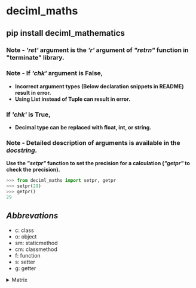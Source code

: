 # deciml_maths

## pip install deciml_mathematics


### Note - *'ret'* argument is the *'r'* argument of *"retrn"* function in "terminate" library.

### Note - If *'chk'* argument is False,
- **Incorrect argument types (Below declaration snippets in README) result in error.**
- **Using List instead of Tuple can result in error.**

### If *'chk'* is True,
- **Decimal type can be replaced with float, int, or string.**

### Note - Detailed description of arguments is available in the *docstring*.

**Use the *"setpr"* function to set the precision for a calculation (*"getpr"* to check the precision).**

```python
>>> from deciml_maths import setpr, getpr
>>> setpr(29)
>>> getpr()
29
```

## *Abbrevations*
- c: class
- o: object
- sm: staticmethod
- cm: classmethod
- f: function
- s: setter
- g: getter

<details>
<summary>Matrix</summary>
<p>
<details>
  <summary>matx</summary>
  <p>
    
**(o) matx(li, chk=True, ret='a')**: Object that stores matrix properties

- ***li*** - *tuple[ tuple[Decimal, ...] ] | tuple[Decimal, ...]*

```python
>>> from deciml_maths.matrix import matx
>>> from deciml.deciml import setpr
>>> setpr(3)
>>> matrix = matx([[1.924,2.25452,3.35157],[2.2585441,3.35844,4.25841],[3.58425,4.365258,5.694222],[4.6945485,5.5875155,6.557885]],True,'w')
'''
    [[1.924,2.25452,3.35157],[2.2585441,3.35844,4.25841],[3.58425,4.365258,5.694222],[4.6945485,5.5875155,6.557885]] - 2-D matrix
    True: Check argument types
    'w': Wait and exit if error
'''
>>> matrix.pmatx
matx(
|'1.924', '2.255', '3.352'|
|'2.259', '3.358', '4.258'|
|'3.584', '4.365', '5.694'|
|'4.695', '5.588', '6.558'|
)

```

i. **(s) matx**: Assign a new 2-D matrix

```python
>>> matrix.matx = [1.5, 2.8257, 3.25541]
>>> matx.pmatx
matx(
|'1.5', '2.826', '3.255'|
)

```

ii. **(g) matx -> tuple**: Get the 2-D matrix as a tuple

```python
>>> mat = matrix.matx
>>> mat
((Decimal('1.5'), Decimal('2.826'), Decimal('3.255')),)
```

iii. **(g) rowlen -> int**: Get the length of rows

```python
>>> matrix.rowlen
3
```

iv. **(g) collen -> int**: Get the length of columns

```python
>>> matrix.collen
1
```

v. **(g) sqmatx -> bool**: Get if square matrix

```python
>>> matrix.sqmatx
False
```

vi. **(g) pmatx**: Print the matrix and return the matrix as a tuple
#### Note - Can be used to check for errors. :'/ *Change the matx to pmatx*

```python
>>> matrix.pmatx
matx(
|'1.5', '2.826', '3.255'|
)

```

v. **(f) dnant() -> Decimal**: Get the determinant of matrix

```python
>>> matrix = matx([[1,2,3,5],[2,4,4,5],[3,4,8,6],[7,5,6,7]])
>>> matrix.dnant()
Decimal('-155.000')
```

vi. **(f) invsednant() -> Decimal**: Get the determinant of the inverse matrix

```python
>>> matrix.invsednant()
Decimal('-0.006452')
```
vii. **(f) invse() -> matx**: Get the inverse matrix of the matrix

```python
>>> mat = matrix.invse()
>>> mat.pmatx
matx(
|'-0.051613', '-0.2194', '-0.045161', '0.2323'|
|'-0.4258', '0.6903', '-0.1226', '-0.083871'|
|'-0.096774', '-0.1613', '0.2903', '-0.064516'|
|'0.4387', '-0.1355', '-0.1161', '0.025806'|
)

```

vii. **(f) adjnt() -> matx**: Get the adjoint matrix of the matrix

```python
>>> mat = matrix.adjnt()
>>> mat.pmatx
matx(
|'8.0', '34.0', '7.0', '-36.0'|
|'66.0', '-107.0', '19.0', '13.0'|
|'15.0', '25.0', '-45.0', '10.0'|
|'-68.0', '21.0', '18.0', '-4.0'|
)

```

viii. **(f) tpose() -> matx**: Get the transpose matrix of the matrix

```python
>>> mat = matrix.tpose()
>>> mat.pmatx
matx(
|'1.0', '2.0', '3.0', '7.0'|
|'2.0', '4.0', '4.0', '5.0'|
|'3.0', '4.0', '8.0', '6.0'|
|'5.0', '5.0', '6.0', '7.0'|
)

```

ix. **(f) cofacm() -> matx**: Get the matrix of cofactors for the matrix

```python
>>> mat = matrix.cofacm()
>>> mat.pmatx
matx(
|'8.0', '66.0', '15.0', '-68.0'|
|'34.0', '-107.0', '25.0', '21.0'|
|'7.0', '19.0', '-45.0', '18.0'|
|'-36.0', '13.0', '10.0', '-4.0'|
)

```

x. **(f) mele(i, j, chk=True, ret='a') -> Decimal**: Get an element of the matrix 

- **i** - *int*
- **j** - *int*

```python
>>> ele = matrix.mele(0,0,True,'e')
'''
  0 - Row index
  0 - Column index
  True - Check arguments
  'e' - Exit if error
'''
>>> ele
Decimal('1.0')
```

xi. **(f) mrow(i, chk=True, ret='a') -> tuple[Decimal, ...]**: Get a row of the matrix

- **i** - *int*

```python
>>> row = matrix.mrow(0, True, 'c')
'''
  0 - Row index
  True - Check arguments
  'c' - Continue if error
'''
>>> row
(Decimal('1.0'), Decimal('2.0'), Decimal('3.0'), Decimal('5.0'))
```

xii. **(f) mcol(j, chk=True, ret='a') -> tuple[Decimal, ...]**: Get a column of the matrix

- **j** - *int*

```python
>>> col = matrix.mcol(0, True, 'a')
'''
  0 - Column index
  True - Check arguments
  'a' - Ask to exit if error
'''
>>> col
(Decimal('1.0'), Decimal('2.0'), Decimal('3.0'), Decimal('7.0'))
```

xiii. **(f) gele(a, r=False, chk=True, ret='a') -> tuple[ tuple[Decimal, ...] ]**: Get the rows or columns of the matrix

- **a** - *list[ int ]*
- **r** - *bool*

```python
>>> cols = matrix.gele([0,2], False, False, 'e')
'''
  [0,2] - Column indexes
  False - Get columns
  False - Skip arguments check
  'e' - Exit if error
'''
>>> cols
((Decimal('1.0'), Decimal('2.0'), Decimal('3.0'), Decimal('7.0')), (Decimal('3.0'), Decimal('4.0'), Decimal('8.0'), Decimal('6.0')))
```

xiv. **(f) matxl() -> list[ list[ Decimal ] ]**: Get the matrix as a list of Decimal objects

```python
>>> matrix.matxl()
[[Decimal('1.0'), Decimal('2.0'), Decimal('3.0'), Decimal('5.0')], [Decimal('2.0'), Decimal('4.0'), Decimal('4.0'), Decimal('5.0')], [Decimal('3.0'), Decimal('4.0'), Decimal('8.0'), Decimal('6.0')], [Decimal('7.0'), Decimal('5.0'), Decimal('6.0'), Decimal('7.0')]]
```

xv. **(f) pop(i, r=True, chk=True, ret='a') -> tuple[Decimal, ...]**: Remove a row or column of the matrix

- **i** - *int*
- **r** - *bool*

```python
>>> matrix.pop(0, False, True, 'c')
'''
	0 - Column index
	False - Pop column
	True - Check arguments
	'c' - Continue if error
'''
(Decimal('1.0'), Decimal('2.0'), Decimal('3.0'), Decimal('7.0'))
>>> matrix.pmatx
matx(
|'2.0', '3.0', '5.0'|
|'4.0', '4.0', '5.0'|
|'4.0', '8.0', '6.0'|
|'5.0', '6.0', '7.0'|
)

```

  </p>
</details>
<details>
  <summary>matutils</summary>
  <p>

**(c) matutils**: Methods used with matx

```python
>>> from deciml_maths.matrix import matx, matutils
Imported deciml...
```

i. **(sm) sclrm(n, el, chk=True, ret='a') -> matx**: Get a matx object with a scalar matrix

- **n** - *int*
- **el** - *Decimal*

```python
>>> from deciml_maths import setpr                
>>> setpr(3)
>>> mat = matutils.sclrm(4, 12.12345, True, 'e')
'''
	4 - Nummber of rows of square matrix
	12.12345 - Diagonal values
	True - Check arguments
	'e' - Exit if error
'''
>>> print(mat)
matx(
|'12.123', '0.0', '0.0', '0.0'|
|'0.0', '12.123', '0.0', '0.0'|
|'0.0', '0.0', '12.123', '0.0'|
|'0.0', '0.0', '0.0', '12.123'|
)

```

ii. **(sm) eqelm(m, n, i, chk=True, ret='a') -> matx**: Get a matx object of matrix with equal elements

- **m** - *int*
- **n** - *int*
- **i** - *Decimal*

```python
>>> mat = matutils.eqelm(4, 3, 12.12345, True, 'e')
'''
	4 - Number of rows
	3 - Number of columns
	12.12345 - Element value
	True - Check arguments
	'e' - Exit if error
'''
>>> print(mat)
matx(
|'12.123', '12.123', '12.123'|
|'12.123', '12.123', '12.123'|
|'12.123', '12.123', '12.123'|
|'12.123', '12.123', '12.123'|
)

```

iii. **(sm) addmatx(a, *b, r=False, chk=True, ret='a') -> matx**: Get a matrix as a matx object for matrices of matx objects appended along row or column direction 

- **a** - *matx*
- **\*b** - *matx*
- **r** - *bool*

```python
>>> mat1 = matx([[1,2,3,4],[12.1234, 1.2365, 3, 4]])
>>> mat2 = matx([[0.2365, 1.23641, 4.25631, 5],[5,6,7,8]])
>>> mat3 = matx([[1,2,3,4],[2,3,4,5]])
>>> mat = matutils.addmatx(mat1, mat2, mat3, r=True, chk=True, ret='w')
'''
	mat1, mat2, mat3 - matx objects
	True - Along row
	True - Check arguments
	'w' - Wait and exit if error
'''
>>> print(mat)
matx(
|'1.0', '2.0', '3.0', '4.0'|
|'12.123', '1.237', '3.0', '4.0'|
|'0.237', '1.236', '4.256', '5.0'|
|'5.0', '6.0', '7.0', '8.0'|
|'1.0', '2.0', '3.0', '4.0'|
|'2.0', '3.0', '4.0', '5.0'|
)
 
>>> mat = matutils.addmatx(mat1, mat2, mat3, r=False, chk=True, ret='w')
'''
	mat1, mat2, mat3 - matx objects
	False - Along columns
	True - Check arguments
	'w' - Wait and exit if error
'''
>>> print(mat)
matx(
|'1.0', '2.0', '3.0', '4.0', '0.237', '1.236', '4.256', '5.0', '1.0', '2.0', '3.0', '4.0'|
|'12.123', '1.237', '3.0', '4.0', '5.0', '6.0', '7.0', '8.0', '2.0', '3.0', '4.0', '5.0'|
)

```

iv. **(cm) maddval(a, x, chk=True, ret='a') -> matx**: Get a matrix as a matx object with a number added to all the rows in the matrix of a matx object at the first index

- **a** - *matx*
- **x** - *Decimal*

```python
>>> mat = matutils.maddval(mat1, 10.1234, True, 'a')
'''
	mat1 - matx object
	10.1234 - Number
	True - Check arguments
	'a' - Ask to exit if error
'''
>>> print(mat)
matx(
|'10.123', '1.0', '2.0', '3.0', '4.0'|
|'10.123', '12.123', '1.237', '3.0', '4.0'|
)

```

v. **(sm) matlxtox(a, chk=True, ret='a') -> tuple[matx, ...]**: Convert matx object to a tuple of matx objects with row matrix

- **a** - *matx*

```python
>>> a = matutils.matlxtox(mat1, True, 'a')
'''
	mat1 - matx objects
	True - Check arguments
	'a' - Ask to exit if error
'''
>>> for i in a:
...     print(i)
... 
matx(
|'1.0', '2.0', '3.0', '4.0'|
)
 
matx(
|'12.123', '1.237', '3.0', '4.0'|
)

```

vi. **(sm) matxtolx(a, chk=True, ret='a') -> matx**: Convert a tuple of matx objects with row matrix to a matx object

- **a** - *matx*

```python
>>> mat = matutils.matxtolx(a, True, 'a')
'''
	a - Tuple of matx objects with row matrix
	True - Check arguments
	'a' - Ask to exit if error
'''
>>> print(mat)
matx(
|'1.0', '2.0', '3.0', '4.0'|
|'12.123', '1.237', '3.0', '4.0'|
)

```

vii. **(sm) gele(a, b, r=False, chk=True, ret='a') -> matx**: Get the rows or columns of the matrix for a matx object as a matx object

- **a** - *matx*
- **b** - *list[ int ]*
- **r** - *bool*

```python
>>> cols = matutils.gele(mat, [0,3], False, True, 'a')
'''
	mat - matx objects
	[0,3] - column indexes
	False - Get columns
	True - Check arguments
	'a' - Ask to exit if error
'''
>>> print(cols)
matx(
|'1.0', '12.123'|
|'4.0', '4.0'|
)

>>> rows = matutils.gele(mat, [0], True, True, 'a')
'''
	mat - matx object
	[0] - Row indexes
	True - Get rows
	True - Check arguments
	'a' - Ask to exit if error
'''   
>>> print(rows)
matx(
|'1.0', '2.0', '3.0', '4.0'|
)

```

viii. **(cm) tpose(a, chk=True, ret='a') -> matx**: Get the transpose matrix as a matx object for matrix of a matx object



```python
>>> tmat = matutils.tpose(mat, True, 'a')
'''
	mat - matx object
	True - Check arguments
	'a' - Ask to exit if error
'''
>>> print(tmat)
matx(
|'1.0', '12.123'|
|'2.0', '1.237'|
|'3.0', '3.0'|
|'4.0', '4.0'|
)

```

ix. **(cm) cofac(a, b, c, chk=True, ret='a') -> matx**: Get the matrix of cofactors as a matx object for matrix of a matx object

- **a** - *matx*
- **b** - *int*
- **c** - *int*

```python
>>> cofac = matutils.cofac(mat, 0, 0, True, 'a')
Invalid command: matutils.cofac()
Error: Not a square matrix 
 
exit? y/n
n
>>> mat = matx([[1,2,3],[2,4,4],[1,3,5]])
>>> cofac = matutils.cofac(mat, 0, 0, True, 'a')
'''
	mat - matx object
	0 - Row index
	0 - Column index
	True - Check arguments
	'a' - Ask to exit if error
'''
>>> cofac
Decimal('8.0')
```

x. **(cm) dnant(a, chk=True, ret='a') -> Decimal**: Get the determinant of matrix for a matx object

- **a** - *matx*

```python
>>> det = matutils.dnant(mat, True, 'a')
'''
	mat - matx object
	True - Check arguments
	'a' - Ask to exit if error
'''
>>> det
Decimal('2.0')
```

xi. **(cm) adjnt(a, chk=True, ret='a') -> matx**: Get the adjoint of matrix for a matx object

- **a** - *matx*

```python
>>> adjmat = matutils.adjnt(mat, True, 'a')
'''
	mat - matx object
	True - Check arguments
	'a' - Ask to exit if error
'''
>>> print(adjmat)
matx(
|'8.0', '-1.0', '-4.0'|
|'-6.0', '2.0', '2.0'|
|'2.0', '-1.0', '0.0'|
)

```

xii. **(cm) invse(a, chk=True, ret='a') -> matx**: Get the inverse matrix as a matx object for matrix of a matx object

- **a** - *matx*

```python
>>> invmat = matutils.invse(mat, True, 'a')
'''
	mat - matx object
	True - Check arguments
	'a' - Ask to exit if error
'''
>>> print(invmat)
matx(
|'4.0', '-0.50', '-2.0'|
|'-3.0', '1.0', '1.0'|
|'1.0', '-0.50', '0.0'|
)

```

xiii. **(cm) invsednant(a, chk=True, ret='a') -> Decimal**: Get the determinant of the inverse matrix for matrix of a matx object

- **a** - *matx*

```python
>>> mat = matx([[1,2,3],[2.256245,4,4],[1,3.2358,5.332526]])
>>> mat.invse().dnant()                                     
Decimal('0.449')
>>> invdet = matutils.invsednant(mat, True, 'a')
'''
	mat - matx object
	True - Check arguments
	'a' - Ask to exit if error
'''
>>> invdet
Decimal('0.449')
```

xiv. **(cm) tform(a, b, c, d, r=False, chk=True, ret='a') -> matx**: Get a matx object with matrix for matrix of a matx object after a row or column transformation

- **a** - *matx*
- **b** - *int*
- **c** - *int*
- **d** - *Decimal*

***Note - Transformation is [b] -> [b] + c\*[d]***

```python
>>> mat = matx([[1,2,3],[2,4,4],[1,3,5]])
>>> mat = matutils.tform(mat, 1, 2, 1.2487, False, True, 'a')
'''
	mat - matx object
	1 - Index
	2 - Index
	1.2487 - Factor
	False - Column transformation
	True - Check arguments
	'a' - Ask to exit if error
'''
>>> print(mat)
matx(
|'1.0', '5.747', '3.0'|
|'2.0', '8.996', '4.0'|
|'1.0', '9.245', '5.0'|
)

```

xv. **(sm) madd(a, b, sumr=None, chk=True, ret='a') -> matx | tuple[Decimal, ...]**: Get the matrix as a matx object after matrix addition for matrices of two matx objects

- **a** - *matx*
- **b** - *matx*
- **sumr** - *bool/None*

```python
>>> mat1 = matx([[5,6,7],[3,4,1],[5,4,1]])
>>> mat = matutils.madd(mat, mat1, chk=True, ret='a')
'''
	mat, mat1 - matx objects
	True - Check arguments
	'a' - Ask to exit if error
'''
>>> print(mat)
matx(
|'6.0', '11.747', '10.0'|
|'5.0', '12.996', '5.0'|
|'6.0', '13.245', '6.0'|
)

>>> sum_of_rows = matutils.madd(mat, mat1, False, True, 'a')
'''
	mat, mat1 - matx objects
	False - Return sum of elements at a row index in each column
	True - Check arguments
	'a' - Ask to exit if error
'''
>>> sum_of_rows
(Decimal('45.747'), Decimal('30.996'), Decimal('35.245'))
```

xvi. **(cm) saddcnst(a, b, r=False, sumr=None, chk=True, ret='a') -> matx | tuple[Decimal, ...]**: Get the matrix as matx object after addition of a constant to each row or column in matrix of a matx object

- **a** - *list[ Decimal ] | tuple[Decimal, ...] | Decimal*
- **b** - *matx*
- **r** - *bool/None*
- **sumr** - *bool/None*

```python
>>> mat = matutils.saddcnst(0.4826, mat, None, chk=True, ret='a')
'''
	0.4826 - Number
	mat - matx object
	None - Add to all elements
	True - Check arguments
	'a' - Ask to exit if error
'''
>>> print(mat)
matx(
|'6.483', '12.230', '10.483'|
|'5.483', '13.479', '5.483'|
|'6.483', '13.728', '6.483'|
)
 
>>> mat = matutils.saddcnst([0.1,0.2,0.3], mat, True, chk=True, ret='a')
'''
	[0.1,0.2,0.3] - Numbers
	mat - matx object
	True - Add to rows
	True - Check arguments
	'a' - Ask to exit if error
'''
>>> print(mat)
matx(
|'6.583', '12.330', '10.583'|
|'5.683', '13.679', '5.683'|
|'6.783', '14.028', '6.783'|
)

```

xvii. **(sm) msub(a, b, sumr=None, chk=True, ret='a') -> matx | tuple[Decimal, ...]**: Get the matrix as a matx object after matrix subtraction for matrices of two matx objects

- **a** - *matx*
- **b** - *matx*
- **sumr** - *bool/None*

```python
>>> mat1 = matx([[1.1234,2.2123,12.2541,3],[1,5,4,2],[3,1,2,2]])
>>> mat2 = matx([[2,3,1,1],[3,3,5,6],[2,3,1,1]])
>>> mat = matutils.msub(mat1, mat2, chk=True, ret='a')
'''
	mat1, mat2 - matx objects
	True - Check arguments
	'a' - Ask to exit if error
'''
>>> print(mat)
matx(
|'-0.877', '-0.788', '11.254', '2.0'|
|'-2.0', '2.0', '-1.0', '-4.0'|
|'1.0', '-2.0', '1.0', '1.0'|
)

```

xviii. **(sm) smult(a, b, sumr=None, chk=False, ret='a') -> matx | tuple[Decimal, ...]**: Get the matrix as matx object after multiplication of a number

- **a** - *matx*
- **b** - *matx*
- **sumr** - *bool/None*

```python
>>> mat = matutils.smult(0.1595, mat)
'''
	0.1595 - Number
	mat - matx object
'''
>>> print(mat)
matx(
|'-0.140', '-0.126', '1.801', '0.320'|
|'-0.320', '0.320', '-0.160', '-0.640'|
|'0.160', '-0.320', '0.160', '0.160'|
)

```

xix. **(cm) smultfac(a, b, r=True, sumr=None, chk=True, ret='a') -> matx | tuple[Decimal, ...]**: Get the matrix as a matx object after multiplication of a number to each row or column in matrix of a matx object

- **a** - *list[ Decimal ] | tuple[Decimal, ...]*
- **b** - *matx*
- **r** - *bool*
- **sumr** - *bool/None*

```python
>>> mat = matutils.smultfac([1,2,3,10], mat, False)
'''
	[1,2,3,10]
	mat
	False
'''
>>> print(mat)
matx(
|'-0.140', '-0.252', '5.403', '3.200'|
|'-0.320', '0.640', '-0.480', '-6.400'|
|'0.160', '-0.640', '0.480', '1.600'|
)

```

xx. **(cm) mmult(a, b, t=(False, False), sumr=None, chk=True, ret='a') -> matx | tuple[Decimal, ...]**: Get the matrix as a matx object after matrix multiplication for matrices of two matx objects

- **a** - *matx*
- **b** - *matx*
- **t** - *tuple[bool, bool]*
- **sumr** - *bool/None*

```python
>>> mat = matutils.mmult(mat, mat1, (False, True))
'''
	mat, mat1 - matx objects
	(False, True) - Use transpose of 'mat1'
'''
>>> print(mat)
matx(
|'75.094', '26.612', '16.534'|
|'-24.026', '-11.840', '-14.080'|
|'9.446', '2.080', '4.0'|
)
>>> mat = matutils.mmult(mat1, mat2, (False, True), False)
>>> mat
(Decimal('137.5470'), Decimal('96.0'), Decimal('60.0'))
```

xxi. **(sm) melmult(a, b, t=(False, False), sumr=None, chk=True, ret='a') -> matx | tuple[Decimal, ...]**: Get the matrix as a matx object after multipling the elements at the same indexes of the matrices of two matx objects

- **a** - *matx*
- **b** - *matx*
- **t** - *tuple[bool, bool]*
- **sumr** - *bool/None*

```python
>>> mat = matutils.melmult(mat1, mat2)
'''
	mat1, mat2 - matx objects
'''
>>> print(mat)
matx(
|'2.246', '6.636', '12.254', '3.0'|
|'3.0', '15.0', '20.0', '12.0'|
|'6.0', '3.0', '2.0', '2.0'|
)

```

xxii. **(sm) uldcompose(a, chk=True, ret='a') -> tuple[matx, matx, matx]**: Get a tuple with matx objects of upper triangular, diagonal, and lower triangular matrices for a matrix of a matx 

- **a** - *matx*

```python
>>> u,l,d = matutils.uldcompose(matutils.gele(mat, [0,1,2], False))
'''
	matutils.gele(mat, [0,1,2], False) - matx object to decompose
'''
>>> print("{}{}{}".format(u,l,d))
matx(
|'0.0', '3.0', '6.0'|
|'0.0', '0.0', '3.0'|
|'0.0', '0.0', '0.0'|
)
matx(
|'0.0', '0.0', '0.0'|
|'6.636', '0.0', '0.0'|
|'12.254', '20.0', '0.0'|
)
matx(
|'2.246', '15.0', '2.0'|
)

```

xxiii. **(cm) dpose(a, li, r=False, chk=True, ret='a') -> tuple[matx, ...]**: Get a tuple of matrices after decomposing a matrix of a matx object along the row or column direction

- **a** - *matx*
- **li** - *list[ int ] | tuple[int, ...]*
- **r** - *bool*

```python
>>> mats = matutils.dpose(mat, [2,2])
'''
	mat - matx object
	[2,2] - Number of columns to decompose
'''
>>> for i in mats:print(i, end="")
... 
matx(
|'2.246', '3.0', '6.0'|
|'6.636', '15.0', '3.0'|
)
matx(
|'12.254', '20.0', '2.0'|
|'3.0', '12.0', '2.0'|
)

```

xix. **(sm) moperate(a, chk=True, ret='a') -> matx | tuple[matx, ...]**: Returns the result after performing specified operations.

- **a**: *tuple[str, tuple[matx|tuple, ...]]*
	- 1<sup>st</sup> element is the operation to perform
	- If no operation is to be performed then the elements are matx objects
	- Operations:
		- ***"add"***: Perform addition of matrices in matx objects
		- ***"sub"***: Perform subtraction of matrices in matx objects from matrix in first matx object
		- ***"mul"***: Perform multiplication of matrices in matx objects
		- ***"invse"***: Get the inverse matrices for the matrices in matx objects
		- ***"matlxtox"***: Convert matrices into row matrices of rows of matrices in matx objects
		- ***"matxtolx"***: Convert row matrices in matx objects into matrix with rows as the rows in row matrices
		- ***"tpose"***: Get the transpose matrix of matrices in matx objects

```python

```

  </p>
</details>
<details>
  <summary>melutils</summary>
  <p>
i. **add(a, li, r=False, chk=True, ret='a') -> matx**: Get a matx object with matrix of rows as sum of elements in rows or columns in a matrix of a matx object

```python
```

ii. **mult(a, li, r=False, chk=True, ret='a') -> matx**: Get a matx object with matrix of rows as multiplication of elements in rows or columns in a matrix of a matx object

```python
```

iii. **pow(an, a, li, r=False, chk=True, ret='a') -> matx**: Get a matx object with matrix of rows as exponentiation of elements in rows or columns in a matrix of a matx object

```python
```

iv. **log(an, a, li, r=False, chk=True, ret='a') -> matx**: Get a matx object with matrix of rows as logarithm of elements in rows or columns in a matrix of a matx object

```python
```

v. **expo(an, a, li, r=False, chk=True, ret='a') -> matx**: Get a matx object with matrix of rows as exponentiation of a number by elements in rows or columns in a matrix of a matx object

```python
```

vi. **trig(n, a, li, r=False, f='cos', chk=True, ret='a') -> matx**: Get a matx object with matrix of rows as trignometric function values for elements in rows or columns in a matrix of a matx object

```python
```

  </p>
</details>
<details>
  <summary>matstat</summary>
  <p>
  </p>
</details>
</p>
</details>

